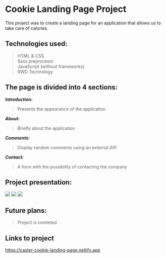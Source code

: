 # Cookie Landing Page Project

This project was to create a landing page for an application that allows us to take care of calories. </br>

## Technologies used:
> HTML & CSS </br>
> Sass preprocesor </br>
> JavaScript (without frameworks) </br>
> RWD Technology

## The page is divided into 4 sections:
 ***Introduction:*** </br>
> Presents the appearance of the application 

 ***About:*** </br>
> Briefly about the application

 ***Comments:*** </br>
> Display random comments using an external API

 ***Contact:*** </br>
> A form with the possibility of contacting the company

## Project presentation:

![](https://github.com/daniel-dabrowski-177/photos/blob/main/cookie-1.PNG)
![](https://github.com/daniel-dabrowski-177/photos/blob/main/cookie-7.PNG)
![](https://github.com/daniel-dabrowski-177/photos/blob/main/cookie-6.PNG)


## Future plans:
> Project is comleted

## Links to project
https://caster-cookie-landing-page.netlify.app
